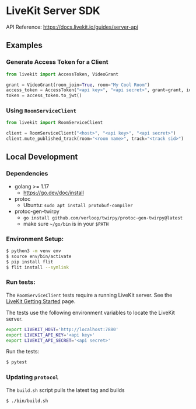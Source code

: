 # LiveKit Server SDK

API Reference: https://docs.livekit.io/guides/server-api

## Examples

### Generate Access Token for a Client

```py
from livekit import AccessToken, VideoGrant

grant = VideoGrant(room_join=True, room="My Cool Room")
access_token = AccessToken("<api key>", "<api secret>", grant=grant, identity="Bob")
token = access_token.to_jwt()
```

### Using `RoomServiceClient`

```py
from livekit import RoomServiceClient

client = RoomServiceClient("<host>", "<api key>", "<api secret>")
client.mute_published_track(room="<room name>", track="<track sid>")
```

## Local Development

### Dependencies

- golang >= 1.17
    - https://go.dev/doc/install
- protoc
    - Ubuntu: `sudo apt install protobuf-compiler`
- protoc-gen-twirpy
    - `go install github.com/verloop/twirpy/protoc-gen-twirpy@latest`
    - make sure `~/go/bin` is in your `$PATH`

### Environment Setup:

```sh
$ python3 -m venv env
$ source env/bin/activate
$ pip install flit
$ flit install --symlink
```

### Run tests:

The `RoomServiceClient` tests require a running LiveKit server.
See the [LiveKit Getting Started](https://docs.livekit.io/guides/getting-started/) page.

The tests use the following environment variables to locate the LiveKit server.

```sh
export LIVEKIT_HOST='http://localhost:7880'
export LIVEKIT_API_KEY='<api key>'
export LIVEKIT_API_SECRET='<api secret>'
```

Run the tests:

```sh
$ pytest
```

### Updating `protocol`

The `build.sh` script pulls the latest tag and builds

```sh
$ ./bin/build.sh
```
